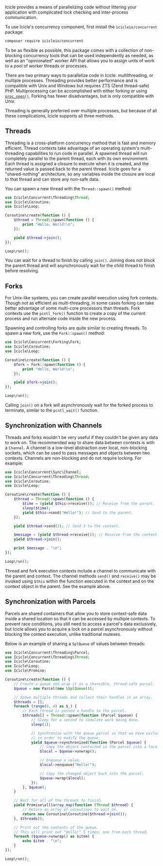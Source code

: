 Icicle provides a means of parallelizing code without littering your application with complicated lock checking and inter-process communication.

To use Icicle's concurrency component, first install the `icicleio/concurrent` package:

```bash
composer require icicleio/concurrent
```

To be as flexible as possible, this package comes with a collection of non-blocking concurrency tools that can be used independently as needed, as well as an "opinionated" worker API that allows you to assign units of work to a pool of worker threads or processes.

There are two primary ways to parallelize code in Icicle: multithreading, or multiple processes. Threading provides better performance and is compatible with Unix and Windows but requires ZTS (Zend thread-safe) PHP. Multiprocessing can be accomplished with either forking or using [`proc_open()`](http://php.net/proc_open). Forking has fewer disadvantages, but is only compatible with Unix.

Threading is generally preferred over multiple processes, but because of all these complications, Icicle supports all three methods.



## Threads

Threading is a cross-platform concurrency method that is fast and memory efficient. Thread contexts take advantage of an operating system's multi-threading capabilities to run code in parallel. A spawned thread will run completely parallel to the parent thread, each with its own environment. Each thread is assigned a closure to execute when it is created, and the returned value is passed back to the parent thread. Icicle goes for a "shared-nothing" architecture, so any variables inside the closure are local to that thread and can store any non-safe data.

You can spawn a new thread with the `Thread::spawn()` method:

```php
use Icicle\Concurrent\Threading\Thread;
use Icicle\Coroutine;
use Icicle\Loop;

Coroutine\create(function () {
    $thread = Thread::spawn(function () {
        print "Hello, World!\n";
    });

    yield $thread->join();
});

Loop\run();
```

You can wait for a thread to finish by calling `join()`. Joining does not block the parent thread and will asynchronously wait for the child thread to finish before resolving.



## Forks

For Unix-like systems, you can create parallel execution using fork contexts. Though not as efficient as multi-threading, in some cases forking can take better advantage of some multi-core processors than threads. Fork contexts use the `pcntl_fork()` function to create a copy of the current process and run alternate code inside the new process.

Spawning and controlling forks are quite similar to creating threads. To spawn a new fork, use the `Fork::spawn()` method:

```php
use Icicle\Concurrent\Forking\Fork;
use Icicle\Coroutine;
use Icicle\Loop;

Coroutine\create(function () {
    $fork = Fork::spawn(function () {
        print "Hello, World!\n";
    });

    yield $fork->join();
});

Loop\run();
```

Calling `join()` on a fork will asynchronously wait for the forked process to terminate, similar to the `pcntl_wait()` function.

## Synchronization with Channels

Threads and forks wouldn't be very useful if they couldn't be given any data to work on. The recommended way to share data between contexts is with a `Channel`. A channel is a low-level abstraction over local, non-blocking sockets, which can be used to pass messages and objects between two contexts. Channels are non-blocking and do not require locking. For example:

```php
use Icicle\Concurrent\Sync\Channel;
use Icicle\Concurrent\Threading\Thread;
use Icicle\Coroutine;
use Icicle\Loop;

Coroutine\create(function () {
    $thread = Thread::spawn(function () {
        $time = (yield $this->receive()); // Receive from the parent.
        sleep($time);
        yield $this->send("Hello!"); // Send to the parent.
    });

    yield $thread->send(3); // Send 3 to the context.

    $message = (yield $thread->receive()); // Receive from the context.
    yield $thread->join();

    print $message . "\n";
});

Loop\run();
```

Thread and fork execution contexts include a channel to communicate with the parent and context. The channel methods `send()` and `receive()` may be invoked using `$this` within the function executed in the context and on the context object in the parent. See the example above.



## Synchronization with Parcels

Parcels are shared containers that allow you to store context-safe data inside a shared location so that it can be accessed by multiple contexts. To prevent race conditions, you still need to access a parcel's data exclusively, but Icicle allows you to acquire a lock on a parcel asynchronously without blocking the context execution, unlike traditional mutexes.

Below is an example of sharing a `SplQueue` of values between threads:

```php
use Icicle\Concurrent\Threading\Parcel;
use Icicle\Concurrent\Threading\Thread;
use Icicle\Coroutine;
use Icicle\Loop;
use Icicle\Promise;

Coroutine\create(function () {
    // Create a queue and wrap it in a shareable, thread-safe parcel.
    $queue = new Parcel(new \SplQueue());

    // Spawn multiple threads and collect their handles in an array.
    $threads = [];
    foreach (range(0, 4) as $_) {
        // Each thread is passed a handle to the parcel.
        $threads[] = Thread::spawn(function (Parcel $queue) {
            // Sleep for a second to simulate work being done.
            sleep(1);

            // Synchronize with the queue parcel so that we have exclusive access
            // in order to modify the queue.
            yield $queue->synchronized(function (Parcel $queue) {
                // Copy the object contained in the parcel into a local variable.
                $local = $queue->unwrap();

                // Enqueue a value.
                $local->enqueue("Hello!");

                // Copy the changed object back into the parcel.
                $queue->wrap($local);
            });
        }, $queue);
    }

    // Wait for all of the threads to finish.
    yield Promise\all(array_map(function (Thread $thread) {
        // Return an array of coroutines to wait on.
        return new Coroutine\Coroutine($thread->join());
    }, $threads));

    // Print out the contents of the queue.
    // This will print out "Hello!" 5 times; one from each thread.
    foreach ($queue->unwrap() as $item) {
        echo $item . "\n";
    }
});

Loop\run();
```
